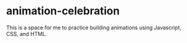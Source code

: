 # animation-celebration

This is a space for me to practice building animations using Javascript, CSS, and HTML.  